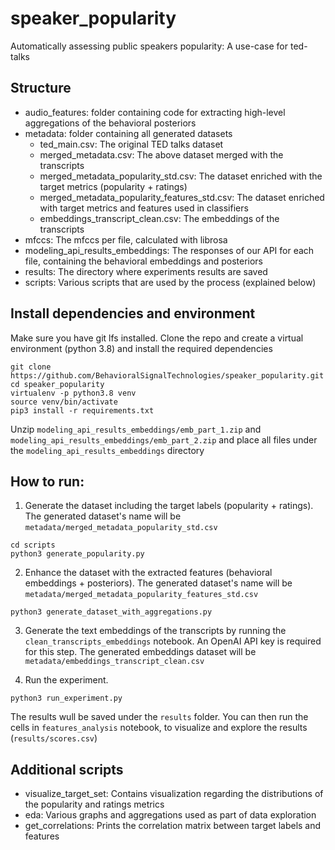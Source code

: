 # speaker_popularity
Automatically assessing public speakers popularity: A use-case for ted-talks

## Structure

* audio_features: folder containing code for extracting high-level aggregations of the behavioral posteriors
* metadata: folder containing all generated datasets
  * ted_main.csv: The original TED talks dataset
  * merged_metadata.csv: The above dataset merged with the transcripts
  * merged_metadata_popularity_std.csv: The dataset enriched with the target metrics (popularity + ratings)
  * merged_metadata_popularity_features_std.csv: The dataset enriched with target metrics and features used in classifiers
  * embeddings_transcript_clean.csv: The embeddings of the transcripts
* mfccs: The mfccs per file, calculated with librosa
* modeling_api_results_embeddings: The responses of our API for each file, containing the behavioral embeddings and posteriors
* results: The directory where experiments results are saved
* scripts: Various scripts that are used by the process (explained below)

## Install dependencies and environment

Make sure you have git lfs installed.
Clone the repo and create a virtual environment (python 3.8) and install the required dependencies

```shell
git clone https://github.com/BehavioralSignalTechnologies/speaker_popularity.git
cd speaker_popularity
virtualenv -p python3.8 venv
source venv/bin/activate
pip3 install -r requirements.txt
```

Unzip `modeling_api_results_embeddings/emb_part_1.zip` and `modeling_api_results_embeddings/emb_part_2.zip`
and place all files under the `modeling_api_results_embeddings` directory

## How to run:

1. Generate the dataset including the target labels (popularity + ratings). 
The generated dataset's name will be `metadata/merged_metadata_popularity_std.csv`

```shell
cd scripts
python3 generate_popularity.py
```

2. Enhance the dataset with the extracted features (behavioral embeddings + posteriors). 
The generated dataset's name will be `metadata/merged_metadata_popularity_features_std.csv`

```shell
python3 generate_dataset_with_aggregations.py
```

3. Generate the text embeddings of the transcripts by running the `clean_transcripts_embeddings` notebook. An OpenAI API key is required for this step.
The generated embeddings dataset will be `metadata/embeddings_transcript_clean.csv`

4. Run the experiment.

```shell
python3 run_experiment.py
```
The results wull be saved under the `results` folder. You can then run the cells in `features_analysis` notebook,
to visualize and explore the results (`results/scores.csv`)

## Additional scripts

* visualize_target_set: Contains visualization regarding the distributions of the popularity and ratings metrics
* eda: Various graphs and aggregations used as part of data exploration
* get_correlations: Prints the correlation matrix between target labels and features
